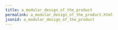 ```yaml
---
title: a_modular_design_of_the_product
permalink: a_modular_design_of_the_product.html
jsonid: a_modular_design_of_the_product
---
```


